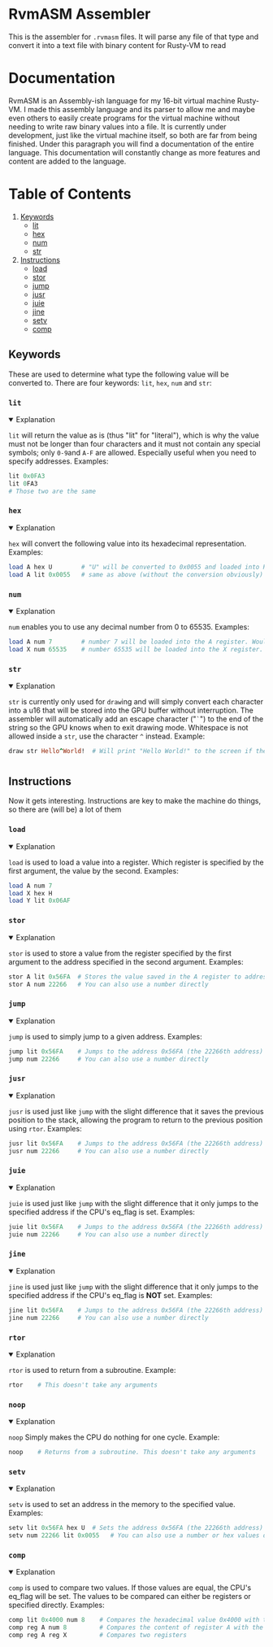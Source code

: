 # RvmASM Assembler
This is the assembler for ```.rvmasm``` files. It will parse any file of that type and convert it into a text file with binary content for Rusty-VM to read

# Documentation
RvmASM is an Assembly-ish language for my 16-bit virtual machine Rusty-VM. I made this assembly language and its parser to allow me and maybe even others to easily create programs for the virtual machine without needing to write raw binary values into a file. It is currently under development, just like the virtual machine itself, so both are far from being finished. Under this paragraph you will find a documentation of the entire language. This documentation will constantly change as more features and content are added to the language.

# Table of Contents
1. [Keywords](#Keywords)
   - [lit](#lit)
   - [hex](#hex)
   - [num](#num)
   - [str](#str)
2. [Instructions](#Instructions)
   - [load](#load)
   - [stor](#stor)
   - [jump](#jump)
   - [jusr](#jusr)
   - [juie](#juie)
   - [jine](#jine)
   - [setv](#setv)
   - [comp](#comp)

## Keywords <a name="Keywords"></a>
These are used to determine what type the following value will be converted to.
There are four keywords: ```lit```, ```hex```, ```num``` and ```str```:


### ```lit``` <a name="lit"></a>
<details open>
  <Summary> Explanation </Summary>
  
```lit``` will return the value as is (thus "lit" for "literal"), which is why the value must not be longer than four characters and it must not contain any special symbols; only ```0-9```and ```A-F``` are allowed. Especially useful when   you need to specify addresses. Examples:
```ruby
lit 0x0FA3
lit 0FA3
# Those two are the same
```
</details>

### ```hex``` <a name="hex"></a>
<details open>
  <Summary> Explanation </Summary>
  
```hex``` will convert the following value into its hexadecimal representation. Examples:
```ruby
load A hex U        # "U" will be converted to 0x0055 and loaded into Register A
load A lit 0x0055   # same as above (without the conversion obviously)
```
</details>

### ```num``` <a name="num"></a>
<details open>
  <Summary> Explanation </Summary>
  
```num``` enables you to use any decimal number from 0 to 65535. Examples:
```ruby
load A num 7        # number 7 will be loaded into the A register. Would be the same as "lit 0x0007"
load X num 65535    # number 65535 will be loaded into the X register. Would be the same as "lit 0xFFFF"
```
</details>

### ```str``` <a name="str"></a>
<details open>
  <Summary> Explanation </Summary>
  
```str``` is currently only used for ```draw```ing and will simply convert each character into a u16 that will be stored into the GPU buffer without interruption. The assembler will automatically add an escape character ("``` ` ```") to the end of the string so the GPU knows when to exit drawing mode. Whitespace is not allowed inside a ```str```, use the character ```^``` instead. Example:
```ruby
draw str Hello^World!  # Will print "Hello World!" to the screen if the GPU is running
```
</details>

#

## Instructions <a name="Instructions"></a>
Now it gets interesting. Instructions are key to make the machine do things, so there are (will be) a lot of them

### ```load``` <a name="load"></a>
<details open>
  <Summary> Explanation </Summary>
  
```load``` is used to load a value into a register. Which register is specified by the first argument, the value by the second. Examples:
```ruby
load A num 7
load X hex H
load Y lit 0x06AF
```
</details>

### ```stor``` <a name="stor"></a>
<details open>
  <Summary> Explanation </Summary>
  
```stor``` is used to store a value from the register specified by the first argument to the address specified in the second argument. Examples:
```ruby
stor A lit 0x56FA  # Stores the value saved in the A register to address 0x56FA (the 22266th address) in the memory
stor A num 22266   # You can also use a number directly
```
</details>

### ```jump``` <a name="jump"></a>
<details open>
  <Summary> Explanation </Summary>
  
```jump``` is used to simply jump to a given address. Examples:
```ruby
jump lit 0x56FA    # Jumps to the address 0x56FA (the 22266th address) in the memory
jump num 22266     # You can also use a number directly
```
</details>

### ```jusr``` <a name="jusr"></a>
<details open>
  <Summary> Explanation </Summary>
  
```jusr``` is used just like ```jump``` with the slight difference that it saves the previous position to the stack, allowing the program to return to the previous position using ```rtor```. Examples:
```ruby
jusr lit 0x56FA    # Jumps to the address 0x56FA (the 22266th address) in the memory
jusr num 22266     # You can also use a number directly
```
</details>

### ```juie``` <a name="juie"></a>
<details open>
  <Summary> Explanation </Summary>
  
```juie``` is used just like ```jump``` with the slight difference that it only jumps to the specified address if the CPU's eq_flag is set. Examples:
```ruby
juie lit 0x56FA    # Jumps to the address 0x56FA (the 22266th address) in the memory if the eq_flag is set
juie num 22266     # You can also use a number directly
```
</details>

### ```jine``` <a name="jine"></a>
<details open>
  <Summary> Explanation </Summary>
  
```jine``` is used just like ```jump``` with the slight difference that it only jumps to the specified address if the CPU's eq_flag is **NOT** set. Examples:
```ruby
jine lit 0x56FA    # Jumps to the address 0x56FA (the 22266th address) in the memory if the eq_flag is NOT set
jine num 22266     # You can also use a number directly
```
</details>

### ```rtor``` <a name="rtor"></a>
<details open>
  <Summary> Explanation </Summary>
  
```rtor``` is used to return from a subroutine. Example:
```ruby
rtor    # This doesn't take any arguments
```
</details>

### ```noop``` <a name="noop"></a>
<details open>
  <Summary> Explanation </Summary>
  
```noop``` Simply makes the CPU do nothing for one cycle. Example:
```ruby
noop    # Returns from a subroutine. This doesn't take any arguments
```
</details>

### ```setv``` <a name="setv"></a>
<details open>
  <Summary> Explanation </Summary>
  
```setv``` is used to set an address in the memory to the specified value. Examples:
```ruby
setv lit 0x56FA hex U  # Sets the address 0x56FA (the 22266th address) in the memory to the ASCII representation of the character 'U'
setv num 22266 lit 0x0055   # You can also use a number or hex values directly
```
</details>

### ```comp``` <a name="comp"></a>
<details open>
  <Summary> Explanation </Summary>
  
```comp``` is used to compare two values. If those values are equal, the CPU's eq_flag will be set. The values to be compared can either be registers or specified directly. Examples:
```ruby
comp lit 0x4000 num 8    # Compares the hexadecimal value 0x4000 with the decimal value 8
comp reg A num 8         # Compares the content of register A with the decimal value 8
comp reg A reg X         # Compares two registers
```
</details>
